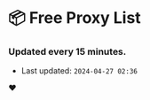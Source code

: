 # :package: Free Proxy List
### Updated every 15 minutes.

- Last updated: `2024-04-27 02:36`

:heart:
